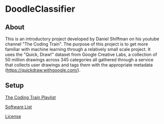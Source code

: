 # DoodleClassifier

About
----------
This is an introductory project developed by Daniel Shiffman on his youtube channel "The Coding Train". The purpose of this project is to get more familiar with machine learning through a relatively small scale project. It uses the "Quick, Draw!" dataset from Google Creative Labs, a collection of 50 million drawings across 345 categories all gathered through a service that collects user drawings and tags them with the appropriate metadata (https://quickdraw.withgoogle.com/).

Setup
----------
[The Coding Train Playlist](https://www.youtube.com/watch?v=pqY_Tn2SIVA&list=PLRqwX-V7Uu6Zs14zKVuTuit6jApJgoYZQ)

[Software List](https://github.com/vegart13/DoodleClassifier/blob/master/Software.md)

[License](https://github.com/vegart13/DoodleClassifier/blob/master/LICENSE)
